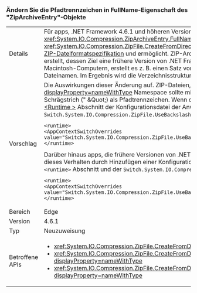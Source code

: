 ### <a name="change-in-path-separator-character-in-fullname-property-of-ziparchiveentry-objects"></a>Ändern Sie die Pfadtrennzeichen in FullName-Eigenschaft des "ZipArchiveEntry"-Objekte

|   |   |
|---|---|
|Details|Für apps, .NET Framework 4.6.1 und höheren Versionen abzielen, die Pfadtrennzeichen einen umgekehrten Schrägstrich geändert hat (&quot;&quot;) in einen Schrägstrich (&quot;/&quot;) in der <xref:System.IO.Compression.ZipArchiveEntry.FullName> Eigenschaft <xref:System.IO.Compression.ZipArchiveEntry> von Überladungen der erstellten Objekte die <xref:System.IO.Compression.ZipFile.CreateFromDirectory%2A> Methode. Die Änderung wird die Implementierung der .NET in Übereinstimmung mit Abschnitt 4.4.17.1 der [. ZIP-Dateiformatspezifikation](https://pkware.cachefly.net/webdocs/casestudies/APPNOTE.TXT) und ermöglicht. ZIP-Archiven auf nicht-Windows-Systemen dekomprimiert werden. Dekomprimieren von Zip-Datei von einer Anwendung erstellt, dessen Ziel eine frühere Version von .NET Framework auf nicht-Windows-Betriebssysteme wie Macintosh schlägt fehl, die Verzeichnisstruktur erhalten bleiben. Auf Macintosh-Computern, erstellt es z. B. einen Satz von Dateien, deren Dateiname den Verzeichnispfad, zusammen mit jeder umgekehrte Schrägstrich verkettet (&quot;&quot;) Zeichen und Dateinamen. Im Ergebnis wird die Verzeichnisstruktur der dekomprimierten Dateien nicht beibehalten.|
|Vorschlag|Die Auswirkungen dieser Änderung auf. ZIP-Dateien, die von APIs in .NET Framework auf dem Windows-Betriebssystem dekomprimiert werden <xref:System.IO?displayProperty=nameWithType> Namespace sollte minimal sein, da diese APIs nahtlos entweder einen Schrägstrich verarbeiten kann (&quot;/&quot;) oder einen umgekehrten Schrägstrich (&quot; \&Quot;) als Pfadtrennzeichen. Wenn diese Änderung nicht erwünscht ist, Sie können abwählen es durch eine Konfigurationseinstellung zum Hinzufügen der [ \<Runtime >](~/docs/framework/configure-apps/file-schema/runtime/runtime-element.md) Abschnitt der Konfigurationsdatei der Anwendung. Das folgende Beispiel zeigt sowohl den `<runtime>` Abschnitt und der `Switch.System.IO.Compression.ZipFile.UseBackslash` opt-Out-Schalter:<pre><code class="language-xml">&lt;runtime&gt;&#13;&#10;&lt;AppContextSwitchOverrides value=&quot;Switch.System.IO.Compression.ZipFile.UseBackslash=true&quot; /&gt;&#13;&#10;&lt;/runtime&gt;&#13;&#10;</code></pre>Darüber hinaus apps, die frühere Versionen von .NET Framework abzielen, aber auf .NET Framework 4.6.1 und höheren Versionen ausgeführt werden können übernehmen, dieses Verhalten durch Hinzufügen einer Konfigurationseinstellung der [ \<Runtime >](~/docs/framework/configure-apps/file-schema/runtime/runtime-element.md) Abschnitt der Konfigurationsdatei der Anwendung. Das folgende Beispiel zeigt sowohl den `<runtime>` Abschnitt und der `Switch.System.IO.Compression.ZipFile.UseBackslash` opt-in-Schalter.<pre><code class="language-xml">&lt;runtime&gt;&#13;&#10;&lt;AppContextSwitchOverrides value=&quot;Switch.System.IO.Compression.ZipFile.UseBackslash=false&quot; /&gt;&#13;&#10;&lt;/runtime&gt;&#13;&#10;</code></pre>|
|Bereich|Edge|
|Version|4.6.1|
|Typ|Neuzuweisung|
|Betroffene APIs|<ul><li><xref:System.IO.Compression.ZipFile.CreateFromDirectory(System.String,System.String)?displayProperty=nameWithType></li><li><xref:System.IO.Compression.ZipFile.CreateFromDirectory(System.String,System.String,System.IO.Compression.CompressionLevel,System.Boolean)?displayProperty=nameWithType></li><li><xref:System.IO.Compression.ZipFile.CreateFromDirectory(System.String,System.String,System.IO.Compression.CompressionLevel,System.Boolean,System.Text.Encoding)?displayProperty=nameWithType></li></ul>|

